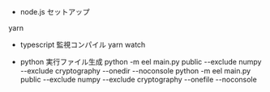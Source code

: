 
* node.js セットアップ

yarn

* typescript 監視コンパイル
yarn watch

* python 実行ファイル生成
python -m eel main.py public --exclude numpy --exclude cryptography --onedir --noconsole
python -m eel main.py public --exclude numpy --exclude cryptography --onefile --noconsole
